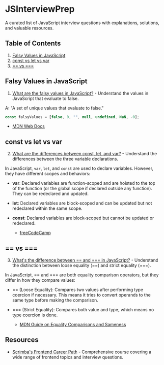 # JSInterviewPrep

A curated list of JavaScript interview questions with explanations, solutions, and valuable resources.

## Table of Contents

1. [Falsy Values in JavaScript](#falsy-values-in-javascript)
2. [const vs let vs var](#const-vs-let-vs-var)
3. [== vs ===](#==-vs-===)

## Falsy Values in JavaScript

1. [What are the falsy values in JavaScript?](./falsyValues.js) - Understand the values in JavaScript that evaluate to false.

A: "A set of unique values that evaluate to false."

```javascript
const falsyValues = [false, 0, "", null, undefined, NaN, -0];
```
   - [MDN Web Docs](https://developer.mozilla.org/en-US/docs/Glossary/Falsy)


## const vs let vs var

2. [What are the differences between const, let, and var?](constLetVar.js) - Understand the differences between the three variable declarations.

In JavaScript, `var`, `let`, and `const` are used to declare variables. However, they have different scopes and behaviors:
- **var**: Declared variables are function-scoped and are hoisted to the top of the function (or the global scope if declared outside any function). They can be redeclared and updated.
- **let**: Declared variables are block-scoped and can be updated but not redeclared within the same scope.
- **const**: Declared variables are block-scoped but cannot be updated or redeclared.

   - [freeCodeCamp](https://www.freecodecamp.org/news/var-let-and-const-whats-the-difference/)


## == vs ===

3. [What's the difference between == and === in JavaScript?](==Vs===.js) - Understand the distinction between loose equality (==) and strict equality (===).

In JavaScript, == and === are both equality comparison operators, but they differ in how they compare values:
 - == (Loose Equality): Compares two values after performing type coercion if necessary. This means it tries to convert operands to the same type before making the comparison.
 - === (Strict Equality): Compares both value and type, which means no type coercion is done.

    - [MDN Guide on Equality Comparisons and Sameness](https://developer.mozilla.org/en-US/docs/Web/JavaScript/Equality_comparisons_and_sameness)

## Resources

- [Scrimba's Frontend Career Path](https://scrimba.com/playlist/pMvNwAD) - Comprehensive course covering a wide range of frontend topics and interview questions.
